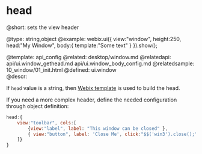 head
=============


@short:
	sets the view header 

@type: string,object
@example:
webix.ui({
	view:"window",
	height:250,
	head:"My Window",
	body:{
		template:"Some text"
	}
}).show();

@template:	api_config
@related: 
	desktop/window.md
@relatedapi:
	api/ui.window_gethead.md
    api/ui.window_body_config.md
@relatedsample:
	10_window/01_init.html
@defined:	ui.window	
@descr:

If `head` value is a string, then [Webix template](api/refs/ui.template.md) is used to build the head. 

If you need a more complex header, define the needed configuration through object definition:

~~~js
head:{
	view:"toolbar", cols:[
		{view:"label", label: "This window can be closed" },
		{ view:"button", label: 'Close Me', click:"$$('win3').close();"}
	]}
}
~~~



